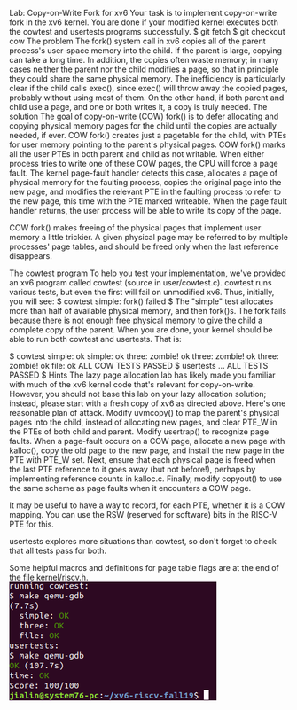 Lab: Copy-on-Write Fork for xv6
Your task is to implement copy-on-write fork in the xv6 kernel. You are done if your modified kernel executes both the cowtest and usertests programs successfully.
$ git fetch
$ git checkout cow
The problem
The fork() system call in xv6 copies all of the parent process's user-space memory into the child. If the parent is large, copying can take a long time. In addition, the copies often waste memory; in many cases neither the parent nor the child modifies a page, so that in principle they could share the same physical memory. The inefficiency is particularly clear if the child calls exec(), since exec() will throw away the copied pages, probably without using most of them. On the other hand, if both parent and child use a page, and one or both writes it, a copy is truly needed.
The solution
The goal of copy-on-write (COW) fork() is to defer allocating and copying physical memory pages for the child until the copies are actually needed, if ever.
COW fork() creates just a pagetable for the child, with PTEs for user memory pointing to the parent's physical pages. COW fork() marks all the user PTEs in both parent and child as not writable. When either process tries to write one of these COW pages, the CPU will force a page fault. The kernel page-fault handler detects this case, allocates a page of physical memory for the faulting process, copies the original page into the new page, and modifies the relevant PTE in the faulting process to refer to the new page, this time with the PTE marked writeable. When the page fault handler returns, the user process will be able to write its copy of the page.

COW fork() makes freeing of the physical pages that implement user memory a little trickier. A given physical page may be referred to by multiple processes' page tables, and should be freed only when the last reference disappears.

The cowtest program
To help you test your implementation, we've provided an xv6 program called cowtest (source in user/cowtest.c). cowtest runs various tests, but even the first will fail on unmodified xv6. Thus, initially, you will see:
$ cowtest
simple: fork() failed
$ 
The "simple" test allocates more than half of available physical memory, and then fork()s. The fork fails because there is not enough free physical memory to give the child a complete copy of the parent.
When you are done, your kernel should be able to run both cowtest and usertests. That is:

$ cowtest
simple: ok
simple: ok
three: zombie!
ok
three: zombie!
ok
three: zombie!
ok
file: ok
ALL COW TESTS PASSED
$ usertests
...
ALL TESTS PASSED
$
Hints
The lazy page allocation lab has likely made you familiar with much of the xv6 kernel code that's relevant for copy-on-write. However, you should not base this lab on your lazy allocation solution; instead, please start with a fresh copy of xv6 as directed above.
Here's one reasonable plan of attack. Modify uvmcopy() to map the parent's physical pages into the child, instead of allocating new pages, and clear PTE_W in the PTEs of both child and parent. Modify usertrap() to recognize page faults. When a page-fault occurs on a COW page, allocate a new page with kalloc(), copy the old page to the new page, and install the new page in the PTE with PTE_W set. Next, ensure that each physical page is freed when the last PTE reference to it goes away (but not before!), perhaps by implementing reference counts in kalloc.c. Finally, modify copyout() to use the same scheme as page faults when it encounters a COW page.

It may be useful to have a way to record, for each PTE, whether it is a COW mapping. You can use the RSW (reserved for software) bits in the RISC-V PTE for this.

usertests explores more situations than cowtest, so don't forget to check that all tests pass for both.

Some helpful macros and definitions for page table flags are at the end of the file kernel/riscv.h.
![Test Image 1](result.png)
